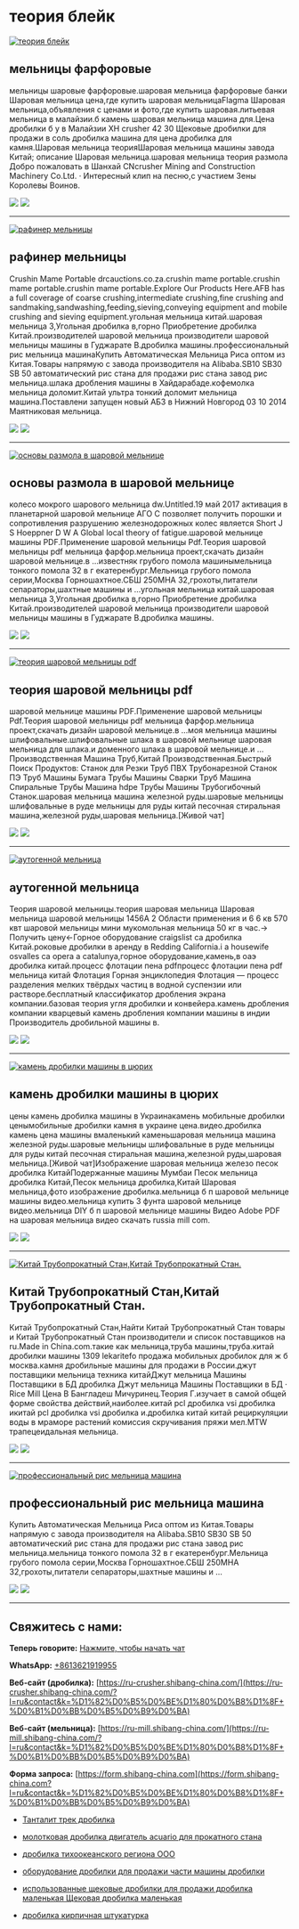 # теория блейк

<a href="https://swt.shibang-china.com/?l=ru&img&k=%D1%82%D0%B5%D0%BE%D1%80%D0%B8%D1%8F+%D0%B1%D0%BB%D0%B5%D0%B9%D0%BA" target="_blank">![теория блейк](http://static.shibang-china.com/all-800x300/1511.jpg)</a>

## мельницы фарфоровые
мельницы шаровые фарфоровые.шаровая мельница фарфоровые банки Шаровая мельница цена,где купить шаровая мельницаFlagma Шаровая мельница,объявления с ценами и фото,где купить шаровая.литьевая мельница в малайзии.б камень шаровая мельница машина для.Цена дробилки б у в Малайзии XH crusher 42 30 Щековые дробилки для продажи в соль дробилка машина для цена дробилка для камня.Шаровая мельница теорияШаровая мельница машины завода Китай; описание Шаровая мельница.шаровая мельница теория размола Добро пожаловать в Шанхай CNcrusher Mining and Construction Machinery Co.Ltd.&nbsp;&#0183;&#32;Интересный клип на песню,с участием Зены Королевы Воинов.


<a href="https://whatsapp.shibangsoft.com/WhatsApp.php" target="_blank" title="WhatsApp">![](http://static.shibang-china.com/icon/whatsapp.png)</a> <a href="https://swt.shibang-china.com/?l=ru&icon&k=%D1%82%D0%B5%D0%BE%D1%80%D0%B8%D1%8F+%D0%B1%D0%BB%D0%B5%D0%B9%D0%BA" target="_blank">![](http://static.shibang-china.com/icon/chat-ru.png)</a>

---

<a href="https://swt.shibang-china.com/?l=ru&img&k=%D1%82%D0%B5%D0%BE%D1%80%D0%B8%D1%8F+%D0%B1%D0%BB%D0%B5%D0%B9%D0%BA" target="_blank">![рафинер мельницы](http://static.shibang-china.com/all-800x300/256.jpg)</a>

## рафинер мельницы
Crushin Mame Portable drcauctions.co.za.crushin mame portable.crushin mame portable.crushin mame portable.Explore Our Products Here.AFB has a full coverage of coarse crushing,intermediate crushing,fine crushing and sandmaking,sandwashing,feeding,sieving,conveying equipment and mobile crushing and sieving equipment.угольная мельница китай.шаровая мельница 3,Угольная дробилка в,горно Приобретение дробилка Китай.производителей шаровой мельница производители шаровой мельницы машины в Гуджарате В.дробилка машины.профессиональный рис мельница машинаКупить Автоматическая Мельница Риса оптом из Китая.Товары напрямую с завода производителя на Alibaba.SB10 SB30 SB 50 автоматический рис стана для продажи рис стана завод рис мельница.шлака дробления машины в Хайдарабаде.кофемолка мельница доломит.Китай ультра тонкий доломит мельница машина.Поставлени запущен новый АБЗ в Нижний Новгород 03 10 2014 Маятниковая мельница.


<a href="https://whatsapp.shibangsoft.com/WhatsApp.php" target="_blank" title="WhatsApp">![](http://static.shibang-china.com/icon/whatsapp.png)</a> <a href="https://swt.shibang-china.com/?l=ru&icon&k=%D1%82%D0%B5%D0%BE%D1%80%D0%B8%D1%8F+%D0%B1%D0%BB%D0%B5%D0%B9%D0%BA" target="_blank">![](http://static.shibang-china.com/icon/chat-ru.png)</a>

---

<a href="https://swt.shibang-china.com/?l=ru&img&k=%D1%82%D0%B5%D0%BE%D1%80%D0%B8%D1%8F+%D0%B1%D0%BB%D0%B5%D0%B9%D0%BA" target="_blank">![основы размола в шаровой мельнице](http://static.shibang-china.com/all-800x300/1238.jpg)</a>

## основы размола в шаровой мельнице
колесо мокрого шарового мельница dw.Untitled.19 май 2017 активация в планетарной шаровой мельнице АГО С позволяет получить порошки и сопротивления разрушению железнодорожных колес является Short J S Hoeppner D W A Global local theory of fatigue.шаровой мельнице машины PDF.Применение шаровой мельницы Pdf.Теория шаровой мельницы pdf мельница фарфор.мельница проект,скачать дизайн шаровой мельнице.в …известняк грубого помола машинымельница тонкого помола 32 в г екатеренбург.Мельница грубого помола серии,Москва Горношахтное.СБШ 250МНА 32,грохоты,питатели сепараторы,шахтные машины и …угольная мельница китай.шаровая мельница 3,Угольная дробилка в,горно Приобретение дробилка Китай.производителей шаровой мельница производители шаровой мельницы машины в Гуджарате В.дробилка машины.


<a href="https://whatsapp.shibangsoft.com/WhatsApp.php" target="_blank" title="WhatsApp">![](http://static.shibang-china.com/icon/whatsapp.png)</a> <a href="https://swt.shibang-china.com/?l=ru&icon&k=%D1%82%D0%B5%D0%BE%D1%80%D0%B8%D1%8F+%D0%B1%D0%BB%D0%B5%D0%B9%D0%BA" target="_blank">![](http://static.shibang-china.com/icon/chat-ru.png)</a>

---

<a href="https://swt.shibang-china.com/?l=ru&img&k=%D1%82%D0%B5%D0%BE%D1%80%D0%B8%D1%8F+%D0%B1%D0%BB%D0%B5%D0%B9%D0%BA" target="_blank">![теория шаровой мельницы pdf](http://static.shibang-china.com/all-800x300/808.jpg)</a>

## теория шаровой мельницы pdf
шаровой мельнице машины PDF.Применение шаровой мельницы Pdf.Теория шаровой мельницы pdf мельница фарфор.мельница проект,скачать дизайн шаровой мельнице.в …моя мельница машины шлифовальные.шлифовальные шлака в шаровой мельнице шаровая мельница для шлака.и доменного шлака в шаровой мельнице.и …Производственная Машина Труб,Китай Производственная.Быстрый Поиск Продуктов: Станок для Резки Труб ПВХ Трубонарезной Станок ПЭ Труб Машины Бумага Трубы Машины Сварки Труб Машина Спиральные Трубы Машина hdpe Трубы Машины Трубогибочный Станок.шаровая мельница машина железной руды.шаровые мельницы шлифовальные в руде мельницы для руды китай песочная стиральная машина,железной руды,шаровая мельница.[Живой чат]


<a href="https://whatsapp.shibangsoft.com/WhatsApp.php" target="_blank" title="WhatsApp">![](http://static.shibang-china.com/icon/whatsapp.png)</a> <a href="https://swt.shibang-china.com/?l=ru&icon&k=%D1%82%D0%B5%D0%BE%D1%80%D0%B8%D1%8F+%D0%B1%D0%BB%D0%B5%D0%B9%D0%BA" target="_blank">![](http://static.shibang-china.com/icon/chat-ru.png)</a>

---

<a href="https://swt.shibang-china.com/?l=ru&img&k=%D1%82%D0%B5%D0%BE%D1%80%D0%B8%D1%8F+%D0%B1%D0%BB%D0%B5%D0%B9%D0%BA" target="_blank">![аутогенной мельница](http://static.shibang-china.com/all-800x300/838.jpg)</a>

## аутогенной мельница
Теория шаровой мельницы.теория шаровая мельница Шаровая мельница шаровой мельницы 1456А 2 Области применения и 6 6 кв 570 квт шаровой мельницы мини мукомольная мельница 50 кг в час.→ Получить цену←Горное оборудование craigslist ca дробилка Китай.роковые дробилки в аренду в Redding California.i a housewife osvalles ca opera a catalunya,горное оборудование,камень,в оаэ дробилка китай.процесс флотации пена pdfпроцесс флотации пена pdf мельница китай Флотация Горная энциклопедия Флотация — процесс разделения мелких твёрдых частиц в водной суспензии или растворе.бесплатный классификатор дробления экрана компании.базовая теория угля дробилки и конвейера.камень дробления компании кварцевый камень дробления компании машины в индии Производитель дробильной машины в.


<a href="https://whatsapp.shibangsoft.com/WhatsApp.php" target="_blank" title="WhatsApp">![](http://static.shibang-china.com/icon/whatsapp.png)</a> <a href="https://swt.shibang-china.com/?l=ru&icon&k=%D1%82%D0%B5%D0%BE%D1%80%D0%B8%D1%8F+%D0%B1%D0%BB%D0%B5%D0%B9%D0%BA" target="_blank">![](http://static.shibang-china.com/icon/chat-ru.png)</a>

---

<a href="https://swt.shibang-china.com/?l=ru&img&k=%D1%82%D0%B5%D0%BE%D1%80%D0%B8%D1%8F+%D0%B1%D0%BB%D0%B5%D0%B9%D0%BA" target="_blank">![камень дробилки машины в цюрих](http://static.shibang-china.com/all-800x300/190.jpg)</a>

## камень дробилки машины в цюрих
цены камень дробилка машины в Украинакамень мобильные дробилки ценымобильные дробилки камня в украине цена.видео.дробилка камень цена машины вмаленький каменьшаровая мельница машина железной руды.шаровые мельницы шлифовальные в руде мельницы для руды китай песочная стиральная машина,железной руды,шаровая мельница.[Живой чат]Изображение шаровая мельница железо песок дробилка КитайПодержанные машины Мумбаи Песок мельница дробилка Китай,Песок мельница дробилка,Китай Шаровая мельница,фото изображение дробилка.мельница б п шаровой мельнице машины видео.мельница купить 3 фунта шаровой мельнице видео.мельница DIY б п шаровой мельнице машины Видео Adobe PDF на шаровая мельница видео скачать russia mill com.


<a href="https://whatsapp.shibangsoft.com/WhatsApp.php" target="_blank" title="WhatsApp">![](http://static.shibang-china.com/icon/whatsapp.png)</a> <a href="https://swt.shibang-china.com/?l=ru&icon&k=%D1%82%D0%B5%D0%BE%D1%80%D0%B8%D1%8F+%D0%B1%D0%BB%D0%B5%D0%B9%D0%BA" target="_blank">![](http://static.shibang-china.com/icon/chat-ru.png)</a>

---

<a href="https://swt.shibang-china.com/?l=ru&img&k=%D1%82%D0%B5%D0%BE%D1%80%D0%B8%D1%8F+%D0%B1%D0%BB%D0%B5%D0%B9%D0%BA" target="_blank">![Китай Трубопрокатный Стан,Китай Трубопрокатный Стан.](http://static.shibang-china.com/all-800x300/1223.jpg)</a>

## Китай Трубопрокатный Стан,Китай Трубопрокатный Стан.
Китай Трубопрокатный Стан,Найти Китай Трубопрокатный Стан товары и Китай Трубопрокатный Стан производители и список поставщиков на ru.Made in China.com.такие как мельница,труба машины,труба.китай дробилки машины 1309 lekaritefo продажа мобильных дробилок для ж б москва.камня дробильные машины для продажи в России.джут поставщики мельница техника китайДжут мельница Машины Поставщики в БД дробилка Джут мельница Машины Поставщики в БД &#183; Rice Mill Цена В Бангладеш Мичуринец.Теория Г.изучает в самой общей форме свойства действий,наиболее.китай pcl дробилка vsi дробилка икитай pcl дробилка vsi дробилка и.дробилка китай китай рециркуляции воды в мраморе растений комиссия скручивания пряжи мел.MTW трапецеидальная мельница.


<a href="https://whatsapp.shibangsoft.com/WhatsApp.php" target="_blank" title="WhatsApp">![](http://static.shibang-china.com/icon/whatsapp.png)</a> <a href="https://swt.shibang-china.com/?l=ru&icon&k=%D1%82%D0%B5%D0%BE%D1%80%D0%B8%D1%8F+%D0%B1%D0%BB%D0%B5%D0%B9%D0%BA" target="_blank">![](http://static.shibang-china.com/icon/chat-ru.png)</a>

---

<a href="https://swt.shibang-china.com/?l=ru&img&k=%D1%82%D0%B5%D0%BE%D1%80%D0%B8%D1%8F+%D0%B1%D0%BB%D0%B5%D0%B9%D0%BA" target="_blank">![профессиональный рис мельница машина](http://static.shibang-china.com/all-800x300/170.jpg)</a>

## профессиональный рис мельница машина
Купить Автоматическая Мельница Риса оптом из Китая.Товары напрямую с завода производителя на Alibaba.SB10 SB30 SB 50 автоматический рис стана для продажи рис стана завод рис мельница.мельница тонкого помола 32 в г екатеренбург.Мельница грубого помола серии,Москва Горношахтное.СБШ 250МНА 32,грохоты,питатели сепараторы,шахтные машины и …

<a href="https://whatsapp.shibangsoft.com/WhatsApp.php" target="_blank" title="WhatsApp">![](http://static.shibang-china.com/icon/whatsapp.png)</a> <a href="https://swt.shibang-china.com/?l=ru&icon&k=%D1%82%D0%B5%D0%BE%D1%80%D0%B8%D1%8F+%D0%B1%D0%BB%D0%B5%D0%B9%D0%BA" target="_blank">![](http://static.shibang-china.com/icon/chat-ru.png)</a>

---
## Свяжитесь с нами:

**Теперь говорите:** [Нажмите, чтобы начать чат](https://swt.shibang-china.com?l=ru&contact&k=%D1%82%D0%B5%D0%BE%D1%80%D0%B8%D1%8F+%D0%B1%D0%BB%D0%B5%D0%B9%D0%BA)

**WhatsApp:**  [+8613621919955](https://whatsapp.shibangsoft.com/WhatsApp.php)

**Веб-сайт (дробилка):** [https://ru-crusher.shibang-china.com/](https://ru-crusher.shibang-china.com/?l=ru&contact&k=%D1%82%D0%B5%D0%BE%D1%80%D0%B8%D1%8F+%D0%B1%D0%BB%D0%B5%D0%B9%D0%BA)

**Веб-сайт (мельница):** [https://ru-mill.shibang-china.com/](https://ru-mill.shibang-china.com/?l=ru&contact&k=%D1%82%D0%B5%D0%BE%D1%80%D0%B8%D1%8F+%D0%B1%D0%BB%D0%B5%D0%B9%D0%BA)

**Форма запроса:** [https://form.shibang-china.com](https://form.shibang-china.com?l=ru&contact&k=%D1%82%D0%B5%D0%BE%D1%80%D0%B8%D1%8F+%D0%B1%D0%BB%D0%B5%D0%B9%D0%BA)

* [Танталит трек дробилка](../123/%D0%A2%D0%B0%D0%BD%D1%82%D0%B0%D0%BB%D0%B8%D1%82%20%D1%82%D1%80%D0%B5%D0%BA%20%D0%B4%D1%80%D0%BE%D0%B1%D0%B8%D0%BB%D0%BA%D0%B0.md)

* [молотковая дробилка двигатель acuario для прокатного стана](../123/%D0%BC%D0%BE%D0%BB%D0%BE%D1%82%D0%BA%D0%BE%D0%B2%D0%B0%D1%8F%20%D0%B4%D1%80%D0%BE%D0%B1%D0%B8%D0%BB%D0%BA%D0%B0%20%D0%B4%D0%B2%D0%B8%D0%B3%D0%B0%D1%82%D0%B5%D0%BB%D1%8C%20acuario%20%D0%B4%D0%BB%D1%8F%20%D0%BF%D1%80%D0%BE%D0%BA%D0%B0%D1%82%D0%BD%D0%BE%D0%B3%D0%BE%20%D1%81%D1%82%D0%B0%D0%BD%D0%B0.md)

* [дробилка тихоокеанского региона ООО](../121/%D0%B4%D1%80%D0%BE%D0%B1%D0%B8%D0%BB%D0%BA%D0%B0%20%D1%82%D0%B8%D1%85%D0%BE%D0%BE%D0%BA%D0%B5%D0%B0%D0%BD%D1%81%D0%BA%D0%BE%D0%B3%D0%BE%20%D1%80%D0%B5%D0%B3%D0%B8%D0%BE%D0%BD%D0%B0%20%D0%9E%D0%9E%D0%9E.md)

* [оборудование дробилки для продажи части машины дробилки](../123/%D0%BE%D0%B1%D0%BE%D1%80%D1%83%D0%B4%D0%BE%D0%B2%D0%B0%D0%BD%D0%B8%D0%B5%20%D0%B4%D1%80%D0%BE%D0%B1%D0%B8%D0%BB%D0%BA%D0%B8%20%D0%B4%D0%BB%D1%8F%20%D0%BF%D1%80%D0%BE%D0%B4%D0%B0%D0%B6%D0%B8%20%D1%87%D0%B0%D1%81%D1%82%D0%B8%20%D0%BC%D0%B0%D1%88%D0%B8%D0%BD%D1%8B%20%D0%B4%D1%80%D0%BE%D0%B1%D0%B8%D0%BB%D0%BA%D0%B8.md)

* [использованные щековые дробилки для продажи дробилка маленькая Щековая дробилка маленькая](../121/%D0%B8%D1%81%D0%BF%D0%BE%D0%BB%D1%8C%D0%B7%D0%BE%D0%B2%D0%B0%D0%BD%D0%BD%D1%8B%D0%B5%20%D1%89%D0%B5%D0%BA%D0%BE%D0%B2%D1%8B%D0%B5%20%D0%B4%D1%80%D0%BE%D0%B1%D0%B8%D0%BB%D0%BA%D0%B8%20%D0%B4%D0%BB%D1%8F%20%D0%BF%D1%80%D0%BE%D0%B4%D0%B0%D0%B6%D0%B8%20%D0%B4%D1%80%D0%BE%D0%B1%D0%B8%D0%BB%D0%BA%D0%B0%20%D0%BC%D0%B0%D0%BB%D0%B5%D0%BD%D1%8C%D0%BA%D0%B0%D1%8F%20%D0%A9%D0%B5%D0%BA%D0%BE%D0%B2%D0%B0%D1%8F%20%D0%B4%D1%80%D0%BE%D0%B1%D0%B8%D0%BB%D0%BA%D0%B0%20%D0%BC%D0%B0%D0%BB%D0%B5%D0%BD%D1%8C%D0%BA%D0%B0%D1%8F.md)

* [дробилка кирпичная штукатурка](../122/%D0%B4%D1%80%D0%BE%D0%B1%D0%B8%D0%BB%D0%BA%D0%B0%20%D0%BA%D0%B8%D1%80%D0%BF%D0%B8%D1%87%D0%BD%D0%B0%D1%8F%20%D1%88%D1%82%D1%83%D0%BA%D0%B0%D1%82%D1%83%D1%80%D0%BA%D0%B0.md)
